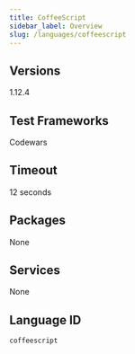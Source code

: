 ```yaml
---
title: CoffeeScript
sidebar_label: Overview
slug: /languages/coffeescript
---
```



## Versions
1.12.4
## Test Frameworks
Codewars
## Timeout
12 seconds
## Packages
None 
## Services
None
## Language ID
`coffeescript`
